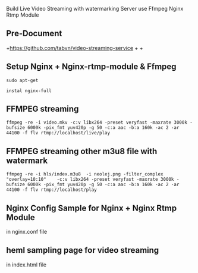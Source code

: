 Build Live Video Streaming with watermarking Server use Ffmpeg Nginx Rtmp Module  

## Pre-Document
+https://github.com/tabvn/video-streaming-service
+
+



## Setup Nginx + Nginx-rtmp-module & Ffmpeg 
```
sudo apt-get 

instal nginx-full

```

## FFMPEG streaming
```
ffmpeg -re -i video.mkv -c:v libx264 -preset veryfast -maxrate 3000k -bufsize 6000k -pix_fmt yuv420p -g 50 -c:a aac -b:a 160k -ac 2 -ar 44100 -f flv rtmp://localhost/live/play
```

## FFMPEG streaming other m3u8 file  with watermark
```
ffmpeg -re -i hls/index.m3u8  -i neolej.png -filter_complex "overlay=10:10"    -c:v libx264 -preset veryfast -maxrate 3000k -bufsize 6000k -pix_fmt yuv420p -g 50 -c:a aac -b:a 160k -ac 2 -ar 44100 -f flv rtmp://localhost/play
```

## Nginx Config Sample for Nginx + Nginx Rtmp Module
in nginx.conf file 

## heml sampling page for video streaming 

in index.html file 
